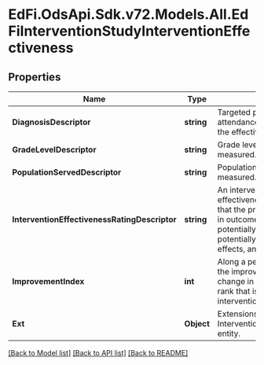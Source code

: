 # EdFi.OdsApi.Sdk.v72.Models.All.EdFiInterventionStudyInterventionEffectiveness

## Properties

Name | Type | Description | Notes
------------ | ------------- | ------------- | -------------
**DiagnosisDescriptor** | **string** | Targeted purpose of the intervention (e.g., attendance issue, dropout risk) for which the effectiveness is measured. | 
**GradeLevelDescriptor** | **string** | Grade level for which effectiveness is measured. | 
**PopulationServedDescriptor** | **string** | Population for which effectiveness is measured. | 
**InterventionEffectivenessRatingDescriptor** | **string** | An intervention demonstrates effectiveness if the research has shown that the program caused an improvement in outcomes. Values: positive effects, potentially positive effects, mixed effects, potentially negative effects, negative effects, and no discernible effects. | 
**ImprovementIndex** | **int** | Along a percentile distribution of students, the improvement index represents the change in an average student&#39;s percentile rank that is considered to be due to the intervention. | [optional] 
**Ext** | **Object** | Extensions to the InterventionStudyInterventionEffectiveness entity. | [optional] 

[[Back to Model list]](../../README.md#documentation-for-models) [[Back to API list]](../../README.md#documentation-for-api-endpoints) [[Back to README]](../../README.md)

